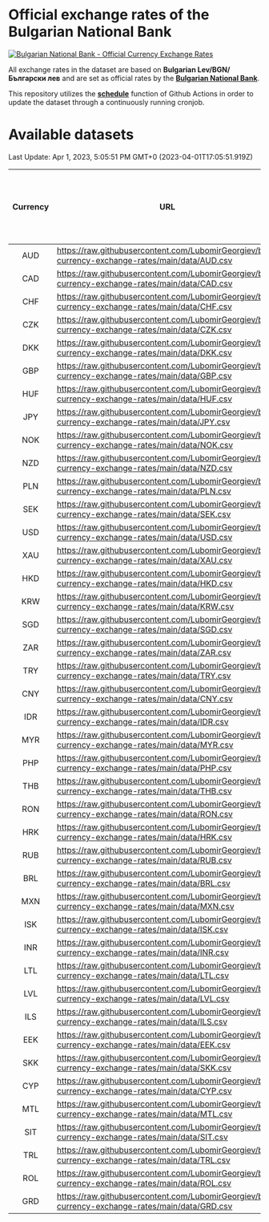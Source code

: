 # Official exchange rates of the Bulgarian National Bank

[![Bulgarian National Bank - Official Currency Exchange Rates](https://github.com/LubomirGeorgiev/bnb-currency-exchange-rates/actions/workflows/update-rates.yml/badge.svg?branch=main)](https://github.com/LubomirGeorgiev/bnb-currency-exchange-rates/actions/workflows/update-rates.yml)

All exchange rates in the dataset are based on **Bulgarian Lev/BGN/Български лев** and are set as official rates by the [**Bulgarian National Bank**](https://www.bnb.bg/Statistics/StExternalSector/StExchangeRates/StERForeignCurrencies/index.htm?toLang=_EN).

This repository utilizes the [**schedule**](https://docs.github.com/en/actions/reference/events-that-trigger-workflows) function of Github Actions in order to update the dataset through a continuously running cronjob.

# Available datasets

<!-- START LINKS (DO NOT EVER FU*ING DELETE THIS COMMENT FOR THE LOVE OF YOUR LIFE!!! IF YOU ARE CURIOS HOW IT WORKS, YOU CAN HAVE A LOOK AT ./src/updateReadme.ts) -->

Last Update: Apr 1, 2023, 5:05:51 PM GMT+0 (2023-04-01T17:05:51.919Z)

| Currency | URL                                                                                             | Number of records | Number of missing days that were filled in |
| :------: | ----------------------------------------------------------------------------------------------- | :---------------: | :----------------------------------------: |
|   AUD    | https://raw.githubusercontent.com/LubomirGeorgiev/bnb-currency-exchange-rates/main/data/AUD.csv |       8448        |                    2606                    |
|   CAD    | https://raw.githubusercontent.com/LubomirGeorgiev/bnb-currency-exchange-rates/main/data/CAD.csv |       8448        |                    2606                    |
|   CHF    | https://raw.githubusercontent.com/LubomirGeorgiev/bnb-currency-exchange-rates/main/data/CHF.csv |       8448        |                    2606                    |
|   CZK    | https://raw.githubusercontent.com/LubomirGeorgiev/bnb-currency-exchange-rates/main/data/CZK.csv |       8448        |                    2606                    |
|   DKK    | https://raw.githubusercontent.com/LubomirGeorgiev/bnb-currency-exchange-rates/main/data/DKK.csv |       8448        |                    2606                    |
|   GBP    | https://raw.githubusercontent.com/LubomirGeorgiev/bnb-currency-exchange-rates/main/data/GBP.csv |       8448        |                    2606                    |
|   HUF    | https://raw.githubusercontent.com/LubomirGeorgiev/bnb-currency-exchange-rates/main/data/HUF.csv |       8448        |                    2606                    |
|   JPY    | https://raw.githubusercontent.com/LubomirGeorgiev/bnb-currency-exchange-rates/main/data/JPY.csv |       8448        |                    2606                    |
|   NOK    | https://raw.githubusercontent.com/LubomirGeorgiev/bnb-currency-exchange-rates/main/data/NOK.csv |       8448        |                    2606                    |
|   NZD    | https://raw.githubusercontent.com/LubomirGeorgiev/bnb-currency-exchange-rates/main/data/NZD.csv |       8448        |                    2606                    |
|   PLN    | https://raw.githubusercontent.com/LubomirGeorgiev/bnb-currency-exchange-rates/main/data/PLN.csv |       8448        |                    2606                    |
|   SEK    | https://raw.githubusercontent.com/LubomirGeorgiev/bnb-currency-exchange-rates/main/data/SEK.csv |       8448        |                    2606                    |
|   USD    | https://raw.githubusercontent.com/LubomirGeorgiev/bnb-currency-exchange-rates/main/data/USD.csv |       8448        |                    2606                    |
|   XAU    | https://raw.githubusercontent.com/LubomirGeorgiev/bnb-currency-exchange-rates/main/data/XAU.csv |       8448        |                    2608                    |
|   HKD    | https://raw.githubusercontent.com/LubomirGeorgiev/bnb-currency-exchange-rates/main/data/HKD.csv |       8148        |                    2517                    |
|   KRW    | https://raw.githubusercontent.com/LubomirGeorgiev/bnb-currency-exchange-rates/main/data/KRW.csv |       8148        |                    2517                    |
|   SGD    | https://raw.githubusercontent.com/LubomirGeorgiev/bnb-currency-exchange-rates/main/data/SGD.csv |       8148        |                    2517                    |
|   ZAR    | https://raw.githubusercontent.com/LubomirGeorgiev/bnb-currency-exchange-rates/main/data/ZAR.csv |       8148        |                    2517                    |
|   TRY    | https://raw.githubusercontent.com/LubomirGeorgiev/bnb-currency-exchange-rates/main/data/TRY.csv |       6630        |                    2047                    |
|   CNY    | https://raw.githubusercontent.com/LubomirGeorgiev/bnb-currency-exchange-rates/main/data/CNY.csv |       6510        |                    2011                    |
|   IDR    | https://raw.githubusercontent.com/LubomirGeorgiev/bnb-currency-exchange-rates/main/data/IDR.csv |       6510        |                    2011                    |
|   MYR    | https://raw.githubusercontent.com/LubomirGeorgiev/bnb-currency-exchange-rates/main/data/MYR.csv |       6510        |                    2011                    |
|   PHP    | https://raw.githubusercontent.com/LubomirGeorgiev/bnb-currency-exchange-rates/main/data/PHP.csv |       6510        |                    2011                    |
|   THB    | https://raw.githubusercontent.com/LubomirGeorgiev/bnb-currency-exchange-rates/main/data/THB.csv |       6510        |                    2011                    |
|   RON    | https://raw.githubusercontent.com/LubomirGeorgiev/bnb-currency-exchange-rates/main/data/RON.csv |       6451        |                    1993                    |
|   HRK    | https://raw.githubusercontent.com/LubomirGeorgiev/bnb-currency-exchange-rates/main/data/HRK.csv |       6419        |                    1983                    |
|   RUB    | https://raw.githubusercontent.com/LubomirGeorgiev/bnb-currency-exchange-rates/main/data/RUB.csv |       6115        |                    1886                    |
|   BRL    | https://raw.githubusercontent.com/LubomirGeorgiev/bnb-currency-exchange-rates/main/data/BRL.csv |       5540        |                    1714                    |
|   MXN    | https://raw.githubusercontent.com/LubomirGeorgiev/bnb-currency-exchange-rates/main/data/MXN.csv |       5540        |                    1714                    |
|   ISK    | https://raw.githubusercontent.com/LubomirGeorgiev/bnb-currency-exchange-rates/main/data/ISK.csv |       5456        |                    1692                    |
|   INR    | https://raw.githubusercontent.com/LubomirGeorgiev/bnb-currency-exchange-rates/main/data/INR.csv |       5171        |                    1598                    |
|   LTL    | https://raw.githubusercontent.com/LubomirGeorgiev/bnb-currency-exchange-rates/main/data/LTL.csv |       5153        |                    1582                    |
|   LVL    | https://raw.githubusercontent.com/LubomirGeorgiev/bnb-currency-exchange-rates/main/data/LVL.csv |       4792        |                    1472                    |
|   ILS    | https://raw.githubusercontent.com/LubomirGeorgiev/bnb-currency-exchange-rates/main/data/ILS.csv |       4447        |                    1379                    |
|   EEK    | https://raw.githubusercontent.com/LubomirGeorgiev/bnb-currency-exchange-rates/main/data/EEK.csv |       3998        |                    1224                    |
|   SKK    | https://raw.githubusercontent.com/LubomirGeorgiev/bnb-currency-exchange-rates/main/data/SKK.csv |       2972        |                    914                     |
|   CYP    | https://raw.githubusercontent.com/LubomirGeorgiev/bnb-currency-exchange-rates/main/data/CYP.csv |       2904        |                    888                     |
|   MTL    | https://raw.githubusercontent.com/LubomirGeorgiev/bnb-currency-exchange-rates/main/data/MTL.csv |       2604        |                    799                     |
|   SIT    | https://raw.githubusercontent.com/LubomirGeorgiev/bnb-currency-exchange-rates/main/data/SIT.csv |       2542        |                    778                     |
|   TRL    | https://raw.githubusercontent.com/LubomirGeorgiev/bnb-currency-exchange-rates/main/data/TRL.csv |       1816        |                    557                     |
|   ROL    | https://raw.githubusercontent.com/LubomirGeorgiev/bnb-currency-exchange-rates/main/data/ROL.csv |       1697        |                    524                     |
|   GRD    | https://raw.githubusercontent.com/LubomirGeorgiev/bnb-currency-exchange-rates/main/data/GRD.csv |        357        |                    105                     |

<!-- END LINKS (DO NOT EVER FU*ING DELETE THIS COMMENT FOR THE LOVE OF YOUR LIFE!!! IF YOU ARE CURIOS HOW IT WORKS, YOU CAN HAVE A LOOK AT ./src/updateReadme.ts) -->
